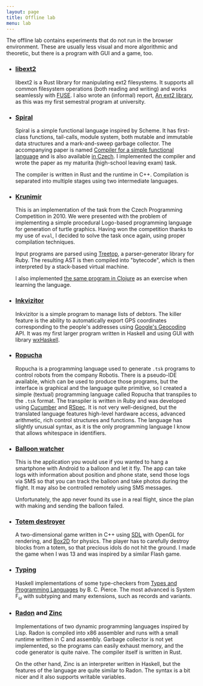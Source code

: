 ```yaml
---
layout: page
title: Offline lab
menu: lab
---
```


The offline lab contains experiments that do not run in the browser environment.
These are usually less visual and more algorithmic and theoretic, but there is a
program with GUI and a game, too.

- ### [libext2](https://github.com/honzasp/libext2)

  libext2 is a Rust library for manipulating ext2 filesystems. It supports all
  common filesystem operations (both reading and writing) and works seamlessly
  with [FUSE](https://github.com/libfuse/libfuse). I also wrote an (informal)
  report, [An ext2 library](/files/libext2.pdf), as this was my first semestral
  program at university.

- ### [Spiral](https://github.com/honzasp/spiral)

  Spiral is a simple functional language inspired by Scheme. It has first-class
  functions, tail-calls, module system, both mutable and immutable data
  structures and a mark-and-sweep garbage collector. The accompanying paper is
  named [Compiler for a simple functional language](/files/spiral_cs.pdf) and is
  also available [in Czech](/files/spiral_cs.pdf). I implemented the compiler
  and wrote the paper as my maturita (high-school leaving exam) task.

  The compiler is written in Rust and the runtime in C++. Compilation is
  separated into multiple stages using two intermediate languages.

- ### [Krunimír](https://github.com/honzasp/krunimir)

  This is an implementation of the task from the Czech Programming Competition
  in 2010. We were presented with the problem of implementing a simple
  procedural Logo-based programming language for generation of turtle
  graphics. Having won the competition thanks to my use of `eval`, I decided
  to solve the task once again, using proper compilation techniques.

  Input programs are parsed using
  [Treetop](https://github.com/nathansobo/treetop), a parser-generator library
  for Ruby. The resulting AST is then compiled into "bytecode", which is then
  interpreted by a&nbsp;stack-based virtual machine.

  I also implemented [the same program in
  Clojure](https://github.com/honzasp/cjunimir) as an exercise when learning the
  language.

- ### [Inkvizitor](https://github.com/honzasp/inkvizitor)

  Inkvizitor is a simple program to manage lists of debtors. The killer
  feature is the ability to automatically export GPS coordinates corresponding
  to the people's addresses using [Google's
  Geocoding](https://developers.google.com/maps/documentation/geocoding/) API.
  It was my first larger program written in Haskell and using GUI with library
  [wxHaskell](http://www.haskell.org/haskellwiki/WxHaskell).
  

- ### [Ropucha](https://github.com/honzasp/ropucha)

  Ropucha is a programming language used to generate `.tsk` programs to control
  robots from the company Robotis. There is a pseudo-IDE available, which can be
  used to produce those programs, but the interface is graphical and the
  language quite primitive, so I created a simple (textual) programming language
  called Ropucha that transpiles to the `.tsk` format.  The transpiler is
  written in Ruby and was developed using [Cucumber](http://cukes.info) and
  [RSpec](http://rspec.info).  It is not very well-designed, but the translated
  language features high-level hardware access, advanced arithmetic, rich
  control structures and functions.  The language has slightly unusual syntax,
  as it is the only programming language I know that allows whitespace in
  identifiers.
  

- ### [Balloon watcher](https://github.com/honzasp/balloon_watcher)

  This is the application you would use if you wanted to hang a smartphone with
  Android to a balloon and let it fly. The app can take logs with information
  about position and phone state, send those logs via SMS so that you can track
  the balloon and take photos during the flight. It may also be controlled
  remotely using SMS messages.

  Unfortunately, the app never found its use in a real flight, since the plan
  with making and sending the balloon failed.
  
- ### [Totem destroyer](https://github.com/honzasp/totem_destroyer)

  A two-dimensional game written in C++ using [SDL](https://www.libsdl.org) with
  OpenGL for rendering, and [Box2D](http://box2d.org) for physics.  The player
  has to carefully destroy blocks from a totem, so that precious idols do not
  hit the ground. I made the game when I was 13 and was inspired by a similar
  Flash game.
  

- ### [Typing](https://github.com/honzasp/typing)

  Haskell implementations of some type-checkers from [Types and Programming
  Languages](http://www.cis.upenn.edu/~bcpierce/tapl/) by B. C. Pierce. The most
  advanced is System F<sub>&omega;</sub> with subtyping and many extensions,
  such as records and variants.
  
- ### [Radon](https://github.com/honzasp/radon) and [Zinc](https://github.com/honzasp/zinc)

  Implementations of two dynamic programming languages inspired by Lisp.  Radon
  is compiled into x86 assembler and runs with a small runtime written in C and
  assembly. Garbage collector is not yet implemented, so the programs can easily
  exhaust memory, and the code generator is quite naive.  The compiler itself is
  written in Rust.

  On the other hand, Zinc is an interpreter written in Haskell, but the features
  of the language are quite similar to Radon. The syntax is a bit nicer and it
  also supports writable variables.
